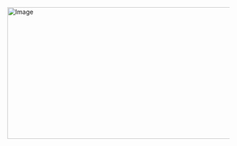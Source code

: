 <img width="1920" height="300" alt="Image" src="https://github.com/user-attachments/assets/aaf601ac-76a0-433a-911f-12f126a0af42" />
